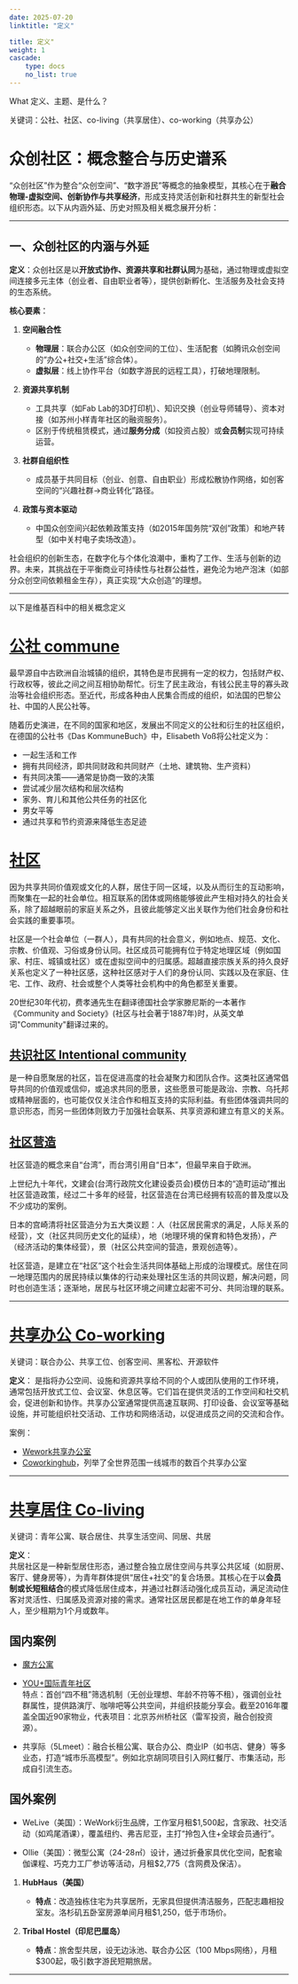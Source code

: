 ```yaml
---
date: 2025-07-20
linktitle: "定义"

title: 定义"
weight: 1
cascade:
    type: docs
    no_list: true
---
```


What 定义、主题、是什么？  

关键词：公社、社区、co-living（共享居住）、co-working（共享办公）




# 众创社区：概念整合与历史谱系

“众创社区”作为整合“众创空间”、“数字游民”等概念的抽象模型，其核心在于**融合物理-虚拟空间、创新协作与共享经济**，形成支持灵活创新和社群共生的新型社会组织形态。以下从内涵外延、历史对照及相关概念展开分析：

---

## **一、众创社区的内涵与外延**
**定义**：众创社区是以**开放式协作、资源共享和社群认同**为基础，通过物理或虚拟空间连接多元主体（创业者、自由职业者等），提供创新孵化、生活服务及社会支持的生态系统。

**核心要素**：
1. **空间融合性**  
   - **物理层**：联合办公区（如众创空间的工位）、生活配套（如腾讯众创空间的“办公+社交+生活”综合体）。  
   - **虚拟层**：线上协作平台（如数字游民的远程工具），打破地理限制。  

2. **资源共享机制**  
   - 工具共享（如Fab Lab的3D打印机）、知识交换（创业导师辅导）、资本对接（如苏州小样青年社区的融资服务）。  
   - 区别于传统租赁模式，通过**服务分成**（如投资占股）或**会员制**实现可持续运营。

3. **社群自组织性**  
   - 成员基于共同目标（创业、创意、自由职业）形成松散协作网络，如创客空间的“兴趣社群→商业转化”路径。  

4. **政策与资本驱动**  
   - 中国众创空间兴起依赖政策支持（如2015年国务院“双创”政策）和地产转型（如中关村电子卖场改造）。


社会组织的创新生态，在数字化与个体化浪潮中，重构了工作、生活与创新的边界。未来，其挑战在于平衡商业可持续性与社群公益性，避免沦为地产泡沫（如部分众创空间依赖租金生存），真正实现“大众创造”的理想。

---


以下是维基百科中的相关概念定义


# [公社 commune ](https://en.wikipedia.org/wiki/Commune)

最早源自中古欧洲自治城镇的组织，其特色是市民拥有一定的权力，包括财产权、行政权等，彼此之间之间互相协助帮忙。衍生了民主政治，有钱公民主导的寡头政治等社会组织形态。至近代，形成各种由人民集合而成的组织，如法国的巴黎公社、中国的人民公社等。 

随着历史演进，在不同的国家和地区，发展出不同定义的公社和衍生的社区组织，在德国的公社书《Das KommuneBuch》中，Elisabeth Voß将公社定义为：

- 一起生活和工作
- 拥有共同经济，即共同财政和共同财产（土地、建筑物、生产资料）
- 有共同决策——通常是协商一致的决策
- 尝试减少层次结构和层次结构
- 家务、育儿和其他公共任务的社区化
- 男女平等
- 通过共享和节约资源来降低生态足迹


# [社区](https://en.wikipedia.org/wiki/Community)

因为共享共同价值观或文化的人群，居住于同一区域，以及从而衍生的互动影响，而聚集在一起的社会单位。相互联系的团体或网络能够彼此产生相对持久的社会关系，除了超越眼前的家庭关系之外，且彼此能够定义出关联作为他们社会身份和社会实践的重要事项。

社区是一个社会单位（一群人），具有共同的社会意义，例如地点、规范、文化、宗教、价值观、习俗或身份认同。社区成员可能拥有位于特定地理区域（例如国家、村庄、城镇或社区）或在虚拟空间中的归属感。超越直接宗族关系的持久良好关系也定义了一种社区感，这种社区感对于人们的身份认同、实践以及在家庭、住宅、工作、政府、社会或整个人类等社会机构中的角色都至关重要。

20世纪30年代初，费孝通先生在翻译德国社会学家滕尼斯的一本著作《Community and Society》(社区与社会著于1887年)时，从英文单词"Community"翻译过来的。


## [共识社区 Intentional community](https://en.wikipedia.org/wiki/Intentional_community)
是一种自愿聚居的社区，旨在促进高度的社会凝聚力和团队合作。这类社区通常倡导共同的价值观或信仰，或追求共同的愿景，这些愿景可能是政治、宗教、乌托邦或精神层面的，也可能仅仅关注合作和相互支持的实际利益。有些团体强调共同的意识形态，而另一些团体则致力于加强社会联系、共享资源和建立有意义的关系。


## [社区营造](https://zh.wikipedia.org/zh-tw/%E7%A4%BE%E5%8D%80%E7%B8%BD%E9%AB%94%E7%87%9F%E9%80%A0)


社区营造的概念来自“台湾”，而台湾引用自“日本”，但最早来自于欧洲。

上世纪九十年代，文建会(台湾行政院文化建设委员会)模仿日本的“造町运动”推出社区营造政策，经过二十多年的经营，社区营造在台湾已经拥有较高的普及度以及不少成功的案例。 

日本的宫崎清将社区营造分为五大类议题：人（社区居民需求的满足，人际关系的经营），文（社区共同历史文化的延续），地（地理环境的保育和特色发扬），产（经济活动的集体经营），景（社区公共空间的营造，景观创造等）。

社区营造，是建立在“社区”这个社会生活共同体基础上形成的治理模式。居住在同一地理范围内的居民持续以集体的行动来处理社区生活的共同议题，解决问题，同时也创造生活；逐渐地，居民与社区环境之间建立起密不可分、共同治理的联系。

---

# [共享办公 Co-working](https://en.wikipedia.org/wiki/Coworking)

关键词：联合办公、共享工位、创客空间、黑客松、开源软件

**定义**：
是指将办公空间、设施和资源共享给不同的个人或团队使用的工作环境，通常包括开放式工位、会议室、休息区等。它们旨在提供灵活的工作空间和社交机会，促进创新和协作。共享办公室通常提供高速互联网、打印设备、会议室等基础设施，并可能组织社交活动、工作坊和网络活动，以促进成员之间的交流和合作。

案例：
- [Wework共享办公室](https://www.wework.com/)
- [Coworkinghub](https://www.coworkinghub.com/)，列举了全世界范围一线城市的数百个共享办公室

---

# [共享居住 Co-living](https://en.wikipedia.org/wiki/Co-living)

关键词：青年公寓、联合居住、共享生活空间、同居、共居

**定义**：  
共居社区是一种新型居住形态，通过整合独立居住空间与共享公共区域（如厨房、客厅、健身房等），为青年群体提供“居住+社交”的复合场景。其核心在于以**会员制或长短租结合**的模式降低居住成本，并通过社群活动强化成员互动，满足流动住客对灵活性、归属感及资源对接的需求。通常社区居民都是在地工作的单身年轻人，至少租期为1个月或数年。 


## 国内案例

- [魔方公寓](https://www.52mf.com/aboutUs)

- [YOU+国际青年社区](https://zhuanlan.zhihu.com/p/25501981)  
特点：首创“四不租”筛选机制（无创业理想、年龄不符等不租），强调创业社群属性，提供路演厅、咖啡吧等公共空间，并组织技能分享会。截至2016年覆盖全国近90家物业，代表项目：北京苏州桥社区（雷军投资，融合创投资源）。  

- 共享际（5Lmeet）：融合长租公寓、联合办公、商业IP（如书店、健身）等多业态，打造“城市乐高模型”。例如北京胡同项目引入网红餐厅、市集活动，形成自引流生态。  


## 国外案例  

- WeLive（美国）：WeWork衍生品牌，工作室月租$1,500起，含家政、社交活动（如鸡尾酒课），覆盖纽约、弗吉尼亚，主打“拎包入住+全球会员通行”。  

- Ollie（美国）：微型公寓（24-28㎡）设计，通过折叠家具优化空间，配套瑜伽课程、巧克力工厂参访等活动，月租$2,775（含网费及保洁）。  

1. **HubHaus（美国）**  
   - **特点**：改造独栋住宅为共享居所，无家具但提供清洁服务，匹配志趣相投室友。洛杉矶五卧室房源单间月租$1,250，低于市场价。  

2. **Tribal Hostel（印尼巴厘岛）**  
   - **特点**：旅舍型共居，设无边泳池、联合办公区（100 Mbps网络），月租$300起，吸引数字游民短期旅居。  

---
